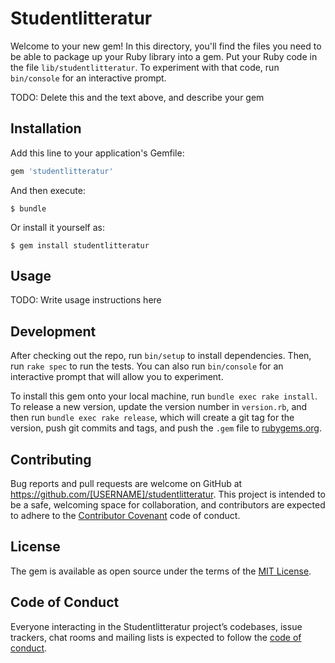 # Studentlitteratur

Welcome to your new gem! In this directory, you'll find the files you need to be able to package up your Ruby library into a gem. Put your Ruby code in the file `lib/studentlitteratur`. To experiment with that code, run `bin/console` for an interactive prompt.

TODO: Delete this and the text above, and describe your gem

## Installation

Add this line to your application's Gemfile:

```ruby
gem 'studentlitteratur'
```

And then execute:

    $ bundle

Or install it yourself as:

    $ gem install studentlitteratur

## Usage

TODO: Write usage instructions here

## Development

After checking out the repo, run `bin/setup` to install dependencies. Then, run `rake spec` to run the tests. You can also run `bin/console` for an interactive prompt that will allow you to experiment.

To install this gem onto your local machine, run `bundle exec rake install`. To release a new version, update the version number in `version.rb`, and then run `bundle exec rake release`, which will create a git tag for the version, push git commits and tags, and push the `.gem` file to [rubygems.org](https://rubygems.org).

## Contributing

Bug reports and pull requests are welcome on GitHub at https://github.com/[USERNAME]/studentlitteratur. This project is intended to be a safe, welcoming space for collaboration, and contributors are expected to adhere to the [Contributor Covenant](http://contributor-covenant.org) code of conduct.

## License

The gem is available as open source under the terms of the [MIT License](https://opensource.org/licenses/MIT).

## Code of Conduct

Everyone interacting in the Studentlitteratur project’s codebases, issue trackers, chat rooms and mailing lists is expected to follow the [code of conduct](https://github.com/[USERNAME]/studentlitteratur/blob/master/CODE_OF_CONDUCT.md).
